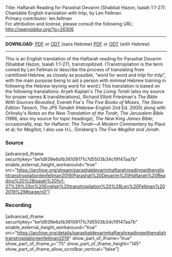 <html>
<head></head>
<body>
Title: Haftarah Reading for Parashat Devarim (Shabbat Ḥazon, Isaiah 1:1-27): Chantable English translation with trōp, by Len Fellman<br />
Primary contributor: len.fellman<br />
For attribution and license, please consult the following URL: <a href="http://opensiddur.org/?p=26306">http://opensiddur.org/?p=26306</a>
<p />
<hr />

<strong>DOWNLOAD:</strong> 
<a href="https://archive.org/download/parashatdevarimhaftarahreadingwithenglishtranstropilationlenfellman2019/Parashat%20Devarim%20Haftarah%20Reading%20%28Isaiah%201v1-27%29%20in%20English%20transtropilation%20%28Len%20Fellman%202019%29%20-%20english%20only.pdf">PDF</a> or <a href="https://archive.org/download/parashatdevarimhaftarahreadingwithenglishtranstropilationlenfellman2019/Parashat%20Devarim%20Haftarah%20Reading%20%28Isaiah%201v1-27%29%20in%20English%20transtropilation%20%28Len%20Fellman%202019%29%20-%20english%20only.odt">ODT</a> (sans Hebrew)
<a href="https://archive.org/download/parashatdevarimhaftarahreadingwithenglishtranstropilationlenfellman2019/Parashat%20Devarim%20Haftarah%20Reading%20%28Isaiah%201v1-27%29%20in%20English%20transtropilation%20%28Len%20Fellman%202019%29.pdf">PDF</a> or <a href="https://archive.org/download/parashatdevarimhaftarahreadingwithenglishtranstropilationlenfellman2019/Parashat%20Devarim%20Haftarah%20Reading%20%28Isaiah%201v1-27%29%20in%20English%20transtropilation%20%28Len%20Fellman%202019%29.odt">ODT</a> (with Hebrew)

<hr />

This is an English translation of the Haftarah reading for Parashat Devarim (Shabbat Ḥazon, Isaiah 1:1-27), transtropilized. (Transtropilation is the term coined by Len Fellman to describe the process of translating from cantillized Hebrew, as closely as possible, “word for word and <em>trōp</em> for <em>trōp</em>”, with the main purpose being to aid a person with minimal Hebrew training in following the Hebrew leyning word for word.) This translation is based on the following translations: Aryeh Kaplan's <em>The Living Torah</em> (also my source for proper names &amp; transliterations), Richard Elliott Friedman's <em>The Bible With Sources Revealed</em>, Everett Fox's <em>The Five Books of Moses</em>, <em>The Stone Edition Tanach</em>, <em>The JPS Tanakh</em> (Hebrew-English 2nd Ed. 2000) along with Orlinsky's <em>Notes on the New Translation of the Torah</em>, <em>The Jerusalem Bible</em> (1966, also my source for topic headings), <em>The New King James Bible</em>; occasionally, esp. for Haftarot: <em>The Torah—A Modern Commentary</em> by Plaut et al; for Megillot, I also use H.L. Ginsberg's <em>The Five Megillot and Jonah</em>.

<h3>Source</h3>

[advanced_iframe securitykey="be1d939e6a1b36109171c7d5503b34cf9147aa7b" enable_external_height_workaround="true" src="https://archive.org/stream/parashatdevarimhaftarahreadingwithenglishtranstropilationlenfellman2019/Parashat%20Devarim%20Haftarah%20Reading%20%28Isaiah%201v1-27%29%20in%20English%20transtropilation%20%28Len%20Fellman%202019%29#page/n0"]

<h3>Recording</h3>

[advanced_iframe securitykey="be1d939e6a1b36109171c7d5503b34cf9147aa7b" enable_external_height_workaround="true" src="https://archive.org/details/parashatdevarimhaftarahreadingwithenglishtranstropilationlenfellman2019" show_part_of_iframe="true" show_part_of_iframe_y="75" show_part_of_iframe_height="145" show_part_of_iframe_allow_scrollbar_vertical="false"]
</body>
</html>